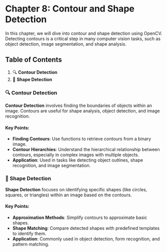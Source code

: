 # Chapter 8: Contour and Shape Detection

In this chapter, we will dive into contour and shape detection using OpenCV. Detecting contours is a critical step in many computer vision tasks, such as object detection, image segmentation, and shape analysis.

## Table of Contents

1. 🔍 **Contour Detection**
2. 🔲 **Shape Detection**

### 🔍 Contour Detection

**Contour Detection** involves finding the boundaries of objects within an image. Contours are useful for shape analysis, object detection, and image recognition.

#### Key Points:
- **Finding Contours**: Use functions to retrieve contours from a binary image.
- **Contour Hierarchies**: Understand the hierarchical relationship between contours, especially in complex images with multiple objects.
- **Application**: Used in tasks like detecting object outlines, shape recognition, and image segmentation.

### 🔲 Shape Detection

**Shape Detection** focuses on identifying specific shapes (like circles, squares, or triangles) within an image based on the contours.

#### Key Points:
- **Approximation Methods**: Simplify contours to approximate basic shapes.
- **Shape Matching**: Compare detected shapes with predefined templates to identify them.
- **Application**: Commonly used in object detection, form recognition, and pattern matching.
